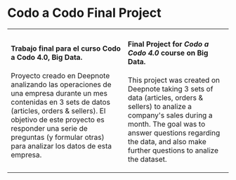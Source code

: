 <h1>Codo a Codo Final Project</h1>
<table><tr><td>
<h4>Trabajo final para el curso Codo a Codo 4.0, Big Data.</h4>
<p>Proyecto creado en Deepnote analizando las operaciones de una empresa durante un mes contenidas en 3 sets de datos (articles, orders & sellers). El objetivo de este proyecto es responder una serie de preguntas (y formular otras) para analizar los datos de esta empresa. 
</td>
<td>
<h4>Final Project for <i>Codo a Codo 4.0</i> course on Big Data.</h4>
<p>This project was created on Deepnote taking 3 sets of data (articles, orders & sellers) to analize a company's sales during a month. The goal was to answer questions regarding the data, and also make further questions to analize the dataset.</p>
</td>
</tr></table>

